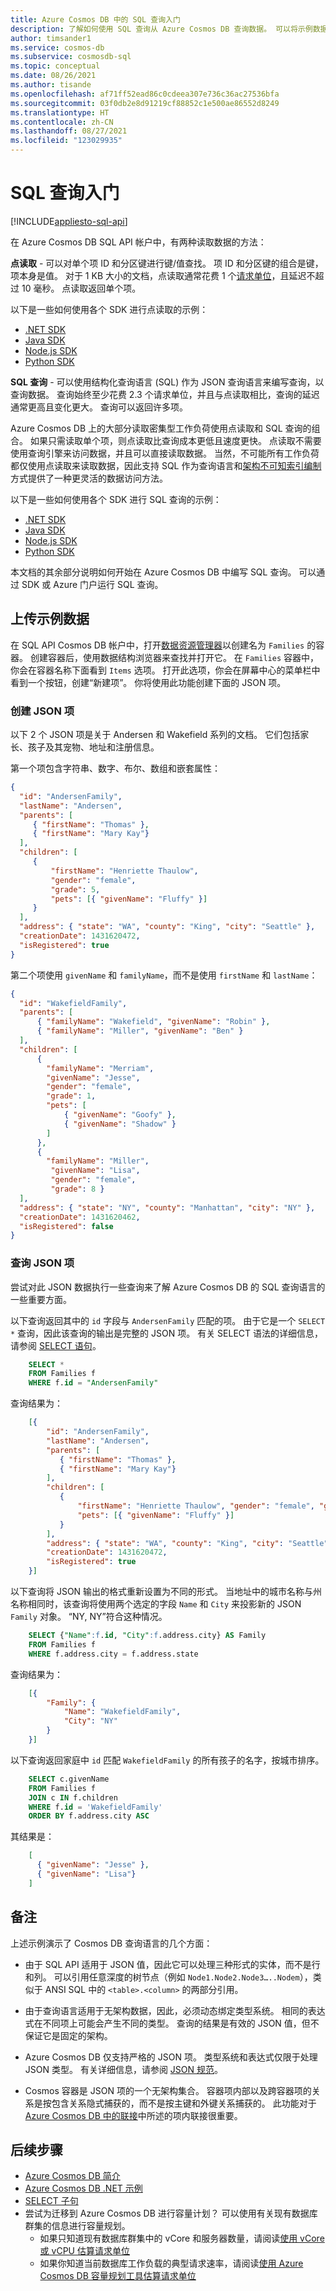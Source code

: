 ```yaml
---
title: Azure Cosmos DB 中的 SQL 查询入门
description: 了解如何使用 SQL 查询从 Azure Cosmos DB 查询数据。 可以将示例数据上传到 Azure Cosmos DB 中的容器并对其进行查询。
author: timsander1
ms.service: cosmos-db
ms.subservice: cosmosdb-sql
ms.topic: conceptual
ms.date: 08/26/2021
ms.author: tisande
ms.openlocfilehash: af71ff52ead86c0cdeea307e736c36ac27536bfa
ms.sourcegitcommit: 03f0db2e8d91219cf88852c1e500ae86552d8249
ms.translationtype: HT
ms.contentlocale: zh-CN
ms.lasthandoff: 08/27/2021
ms.locfileid: "123029935"
---
```

# <a name="getting-started-with-sql-queries"></a>SQL 查询入门
[!INCLUDE[appliesto-sql-api](../includes/appliesto-sql-api.md)]

在 Azure Cosmos DB SQL API 帐户中，有两种读取数据的方法：

**点读取** - 可以对单个项 ID 和分区键进行键/值查找。 项 ID 和分区键的组合是键，项本身是值。 对于 1 KB 大小的文档，点读取通常花费 1 个[请求单位](../request-units.md)，且延迟不超过 10 毫秒。 点读取返回单个项。

以下是一些如何使用各个 SDK 进行点读取的示例：

- [.NET SDK](/dotnet/api/microsoft.azure.cosmos.container.readitemasync)
- [Java SDK](/java/api/com.azure.cosmos.cosmoscontainer.readitem#com_azure_cosmos_CosmosContainer__T_readItem_java_lang_String_com_azure_cosmos_models_PartitionKey_com_azure_cosmos_models_CosmosItemRequestOptions_java_lang_Class_T__)
- [Node.js SDK](/javascript/api/@azure/cosmos/item#read-requestoptions-)
- [Python SDK](/python/api/azure-cosmos/azure.cosmos.containerproxy#read-item-item--partition-key--populate-query-metrics-none--post-trigger-include-none----kwargs-)

**SQL 查询** - 可以使用结构化查询语言 (SQL) 作为 JSON 查询语言来编写查询，以查询数据。 查询始终至少花费 2.3 个请求单位，并且与点读取相比，查询的延迟通常更高且变化更大。 查询可以返回许多项。

Azure Cosmos DB 上的大部分读取密集型工作负荷使用点读取和 SQL 查询的组合。 如果只需读取单个项，则点读取比查询成本更低且速度更快。 点读取不需要使用查询引擎来访问数据，并且可以直接读取数据。 当然，不可能所有工作负荷都仅使用点读取来读取数据，因此支持 SQL 作为查询语言和[架构不可知索引编制](../index-overview.md)方式提供了一种更灵活的数据访问方法。

以下是一些如何使用各个 SDK 进行 SQL 查询的示例：

- [.NET SDK](../sql-api-dotnet-v3sdk-samples.md#query-examples)
- [Java SDK](../sql-api-java-sdk-samples.md#query-examples)
- [Node.js SDK](../sql-api-nodejs-samples.md#item-examples)
- [Python SDK](../sql-api-python-samples.md#item-examples)

本文档的其余部分说明如何开始在 Azure Cosmos DB 中编写 SQL 查询。 可以通过 SDK 或 Azure 门户运行 SQL 查询。

## <a name="upload-sample-data"></a>上传示例数据

在 SQL API Cosmos DB 帐户中，打开[数据资源管理器](../data-explorer.md)以创建名为 `Families` 的容器。 创建容器后，使用数据结构浏览器来查找并打开它。 在 `Families` 容器中，你会在容器名称下面看到 `Items` 选项。 打开此选项，你会在屏幕中心的菜单栏中看到一个按钮，创建“新建项”。 你将使用此功能创建下面的 JSON 项。

### <a name="create-json-items"></a>创建 JSON 项

以下 2 个 JSON 项是关于 Andersen 和 Wakefield 系列的文档。 它们包括家长、孩子及其宠物、地址和注册信息。 

第一个项包含字符串、数字、布尔、数组和嵌套属性：

```json
{
  "id": "AndersenFamily",
  "lastName": "Andersen",
  "parents": [
     { "firstName": "Thomas" },
     { "firstName": "Mary Kay"}
  ],
  "children": [
     {
         "firstName": "Henriette Thaulow",
         "gender": "female",
         "grade": 5,
         "pets": [{ "givenName": "Fluffy" }]
     }
  ],
  "address": { "state": "WA", "county": "King", "city": "Seattle" },
  "creationDate": 1431620472,
  "isRegistered": true
}
```

第二个项使用 `givenName` 和 `familyName`，而不是使用 `firstName` 和 `lastName`：

```json
{
  "id": "WakefieldFamily",
  "parents": [
      { "familyName": "Wakefield", "givenName": "Robin" },
      { "familyName": "Miller", "givenName": "Ben" }
  ],
  "children": [
      {
        "familyName": "Merriam",
        "givenName": "Jesse",
        "gender": "female",
        "grade": 1,
        "pets": [
            { "givenName": "Goofy" },
            { "givenName": "Shadow" }
        ]
      },
      {
        "familyName": "Miller",
         "givenName": "Lisa",
         "gender": "female",
         "grade": 8 }
  ],
  "address": { "state": "NY", "county": "Manhattan", "city": "NY" },
  "creationDate": 1431620462,
  "isRegistered": false
}
```

### <a name="query-the-json-items"></a>查询 JSON 项

尝试对此 JSON 数据执行一些查询来了解 Azure Cosmos DB 的 SQL 查询语言的一些重要方面。

以下查询返回其中的 `id` 字段与 `AndersenFamily` 匹配的项。 由于它是一个 `SELECT *` 查询，因此该查询的输出是完整的 JSON 项。 有关 SELECT 语法的详细信息，请参阅 [SELECT 语句](sql-query-select.md)。

```sql
    SELECT *
    FROM Families f
    WHERE f.id = "AndersenFamily"
```

查询结果为：

```json
    [{
        "id": "AndersenFamily",
        "lastName": "Andersen",
        "parents": [
           { "firstName": "Thomas" },
           { "firstName": "Mary Kay"}
        ],
        "children": [
           {
               "firstName": "Henriette Thaulow", "gender": "female", "grade": 5,
               "pets": [{ "givenName": "Fluffy" }]
           }
        ],
        "address": { "state": "WA", "county": "King", "city": "Seattle" },
        "creationDate": 1431620472,
        "isRegistered": true
    }]
```

以下查询将 JSON 输出的格式重新设置为不同的形式。 当地址中的城市名称与州名称相同时，该查询将使用两个选定的字段 `Name` 和 `City` 来投影新的 JSON `Family` 对象。 “NY, NY”符合这种情况。

```sql
    SELECT {"Name":f.id, "City":f.address.city} AS Family
    FROM Families f
    WHERE f.address.city = f.address.state
```

查询结果为：

```json
    [{
        "Family": {
            "Name": "WakefieldFamily",
            "City": "NY"
        }
    }]
```

以下查询返回家庭中 `id` 匹配 `WakefieldFamily` 的所有孩子的名字，按城市排序。

```sql
    SELECT c.givenName
    FROM Families f
    JOIN c IN f.children
    WHERE f.id = 'WakefieldFamily'
    ORDER BY f.address.city ASC
```

其结果是：

```json
    [
      { "givenName": "Jesse" },
      { "givenName": "Lisa"}
    ]
```

## <a name="remarks"></a>备注

上述示例演示了 Cosmos DB 查询语言的几个方面：  

* 由于 SQL API 适用于 JSON 值，因此它可以处理三种形式的实体，而不是行和列。 可以引用任意深度的树节点（例如 `Node1.Node2.Node3…..Nodem`），类似于 ANSI SQL 中的 `<table>.<column>` 的两部分引用。

* 由于查询语言适用于无架构数据，因此，必须动态绑定类型系统。 相同的表达式在不同项上可能会产生不同的类型。 查询的结果是有效的 JSON 值，但不保证它是固定的架构。  

* Azure Cosmos DB 仅支持严格的 JSON 项。 类型系统和表达式仅限于处理 JSON 类型。 有关详细信息，请参阅 [JSON 规范](https://www.json.org/)。  

* Cosmos 容器是 JSON 项的一个无架构集合。 容器项内部以及跨容器项的关系是按包含关系隐式捕获的，而不是按主键和外键关系捕获的。 此功能对于 [Azure Cosmos DB 中的联接](sql-query-join.md)中所述的项内联接很重要。

## <a name="next-steps"></a>后续步骤

- [Azure Cosmos DB 简介](../introduction.md)
- [Azure Cosmos DB .NET 示例](https://github.com/Azure/azure-cosmos-dotnet-v3)
- [SELECT 子句](sql-query-select.md)
- 尝试为迁移到 Azure Cosmos DB 进行容量计划？ 可以使用有关现有数据库群集的信息进行容量规划。
    - 如果只知道现有数据库群集中的 vCore 和服务器数量，请阅读[使用 vCore 或 vCPU 估算请求单位](../convert-vcore-to-request-unit.md) 
    - 如果你知道当前数据库工作负载的典型请求速率，请阅读[使用 Azure Cosmos DB 容量规划工具估算请求单位](../estimate-ru-with-capacity-planner.md)
